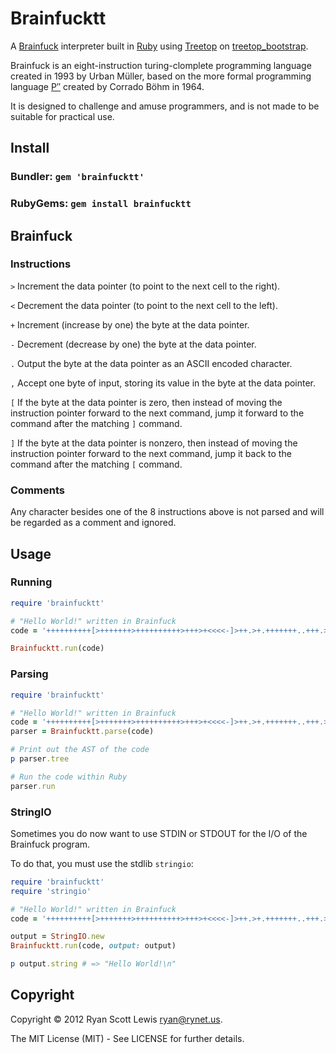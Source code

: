 # Brainfucktt

A [Brainfuck][brainfuck] interpreter built in [Ruby][ruby] using [Treetop][treetop] on [treetop_bootstrap][treetop_bootstrap].

Brainfuck is an eight-instruction turing-clomplete programming language created in 1993
by Urban Müller, based on the more formal programming language [P′′][p''] created by Corrado
Böhm in 1964.

It is designed to challenge and amuse programmers, and is not made to be suitable for 
practical use.

## Install

### Bundler: `gem 'brainfucktt'`

### RubyGems: `gem install brainfucktt`

## Brainfuck

### Instructions

`>` Increment the data pointer (to point to the next cell to the right).

`<` Decrement the data pointer (to point to the next cell to the left).

`+` Increment (increase by one) the byte at the data pointer.

`-` Decrement (decrease by one) the byte at the data pointer.

`.` Output the byte at the data pointer as an ASCII encoded character.

`,` Accept one byte of input, storing its value in the byte at the data pointer.

`[` If the byte at the data pointer is zero, then instead of moving the instruction pointer forward to the next command, jump it forward to the command after the matching `]` command.

`]` If the byte at the data pointer is nonzero, then instead of moving the instruction pointer forward to the next command, jump it back to the command after the matching `[` command.

### Comments

Any character besides one of the 8 instructions above is not parsed and will be regarded as a comment and ignored.

## Usage

### Running

```ruby
require 'brainfucktt'

# "Hello World!" written in Brainfuck
code = '++++++++++[>+++++++>++++++++++>+++>+<<<<-]>++.>+.+++++++..+++.>++.<<+++++++++++++++.>.+++.------.--------.>+.>.'

Brainfucktt.run(code)
```

### Parsing

```ruby
require 'brainfucktt'

# "Hello World!" written in Brainfuck
code = '++++++++++[>+++++++>++++++++++>+++>+<<<<-]>++.>+.+++++++..+++.>++.<<+++++++++++++++.>.+++.------.--------.>+.>.'
parser = Brainfucktt.parse(code)

# Print out the AST of the code
p parser.tree

# Run the code within Ruby
parser.run
```

### StringIO

Sometimes you do now want to use STDIN or STDOUT for the I/O of the Brainfuck program.

To do that, you must use the stdlib `stringio`:

```ruby
require 'brainfucktt'
require 'stringio'

# "Hello World!" written in Brainfuck
code = '++++++++++[>+++++++>++++++++++>+++>+<<<<-]>++.>+.+++++++..+++.>++.<<+++++++++++++++.>.+++.------.--------.>+.>.'

output = StringIO.new
Brainfucktt.run(code, output: output)

p output.string # => "Hello World!\n"
```

## Copyright

Copyright © 2012 Ryan Scott Lewis <ryan@rynet.us>.

The MIT License (MIT) - See LICENSE for further details.

[brainfuck]: http://www.muppetlabs.com/~breadbox/bf/
[ruby]: http://ruby-lang.org
[treetop]: http://treetop.rubyforge.org
[p'']: http://en.wikipedia.org/wiki/P%E2%80%B2%E2%80%B2
[treetop_bootstrap]: https://github.com/RyanScottLewis/treetop_bootstrap